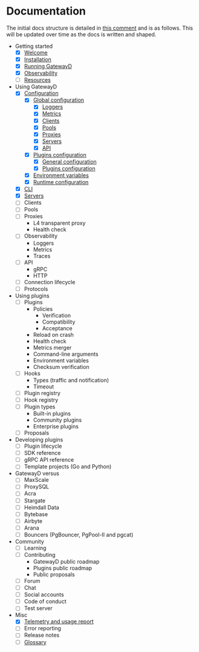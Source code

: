 # Documentation

The initial docs structure is detailed in [this comment](https://github.com/gatewayd-io/docs/issues/1#issuecomment-1442331491) and is as follows. This will be updated over time as the docs is written and shaped.

- Getting started
  - [x] [Welcome](pages/01-getting-started/01-welcome.md)
  - [x] [Installation](pages/01-getting-started/02-installation.md)
  - [x] [Running GatewayD](pages/01-getting-started/03-running-gatewayd.md)
  - [x] [Observability](pages/01-getting-started/04-observability.md)
  - [ ] [Resources](pages/01-getting-started/05-resources.md)
- Using GatewayD
  - [x] [Configuration](pages/02-using-gatewayd/01-configuration/index.md)
    - [x] [Global configuration](pages/02-using-gatewayd/01-configuration/index.md#global-configuration)
      - [x] [Loggers](pages/02-using-gatewayd/01-configuration/01-global-configuration/01-loggers.md)
      - [x] [Metrics](pages/02-using-gatewayd/01-configuration/01-global-configuration/02-metrics.md)
      - [x] [Clients](pages/02-using-gatewayd/01-configuration/01-global-configuration/03-clients.md)
      - [x] [Pools](pages/02-using-gatewayd/01-configuration/01-global-configuration/04-pools.md)
      - [x] [Proxies](pages/02-using-gatewayd/01-configuration/01-global-configuration/05-proxies.md)
      - [x] [Servers](pages/02-using-gatewayd/01-configuration/01-global-configuration/06-servers.md)
      - [x] [API](pages/02-using-gatewayd/01-configuration/01-global-configuration/07-api.md)
    - [x] [Plugins configuration](pages/02-using-gatewayd/01-configuration/index.md#plugins-configuration)
      - [x] [General configuration](pages/02-using-gatewayd/01-configuration/02-plugins/01-general-configuration.md)
      - [x] [Plugins configuration](pages/02-using-gatewayd/01-configuration/02-plugins/02-plugins-configuration.md)
    - [x] [Environment variables](pages/02-using-gatewayd/01-configuration/index.md#environment-variables)
    - [x] [Runtime configuration](pages/02-using-gatewayd/01-configuration/index.md#runtime-configuration)
  - [x] [CLI](pages/02-using-gatewayd/02-CLI.md)
  - [x] [Servers](pages/02-using-gatewayd/03-servers.md)
  - [ ] Clients
  - [ ] Pools
  - [ ] Proxies
    - L4 transparent proxy
    - Health check
  - [ ] Observability
    - Loggers
    - Metrics
    - Traces
  - [ ] API
    - gRPC
    - HTTP
  - [ ] Connection lifecycle
  - [ ] Protocols
- Using plugins
  - [ ] Plugins
    - Policies
      - Verification
      - Compatibility
      - Acceptance
    - Reload on crash
    - Health check
    - Metrics merger
    - Command-line arguments
    - Environment variables
    - Checksum verification
  - [ ] Hooks
    - Types (traffic and notification)
    - Timeout
  - [ ] Plugin registry
  - [ ] Hook registry
  - [ ] Plugin types
    - Built-in plugins
    - Community plugins
    - Enterprise plugins
  - [ ] Proposals
- Developing plugins
  - [ ] Plugin lifecycle
  - [ ] SDK reference
  - [ ] gRPC API reference
  - [ ] Template projects (Go and Python)
- GatewayD versus
  - [ ] MaxScale
  - [ ] ProxySQL
  - [ ] Acra
  - [ ] Stargate
  - [ ] Heimdall Data
  - [ ] Bytebase
  - [ ] Airbyte
  - [ ] Arana
  - [ ] Bouncers (PgBouncer, PgPool-II and pgcat)
- Community
  - [ ] Learning
  - [ ] Contributing
    - GatewayD public roadmap
    - Plugins public roadmap
    - Public proposals
  - [ ] Forum
  - [ ] Chat
  - [ ] Social accounts
  - [ ] Code of conduct
  - [ ] Test server
- Misc
  - [x] [Telemetry and usage report](pages/07-miscellaneous/telemetry-and-usage-report.md)
  - [ ] Error reporting
  - [ ] Release notes
  - [ ] [Glossary](pages/07-miscellaneous/glossary.md)
